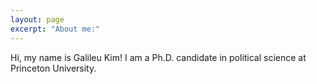 ```yaml
---
layout: page
excerpt: "About me:"
---
```


Hi, my name is Galileu Kim! I am a Ph.D. candidate in political science at Princeton University.